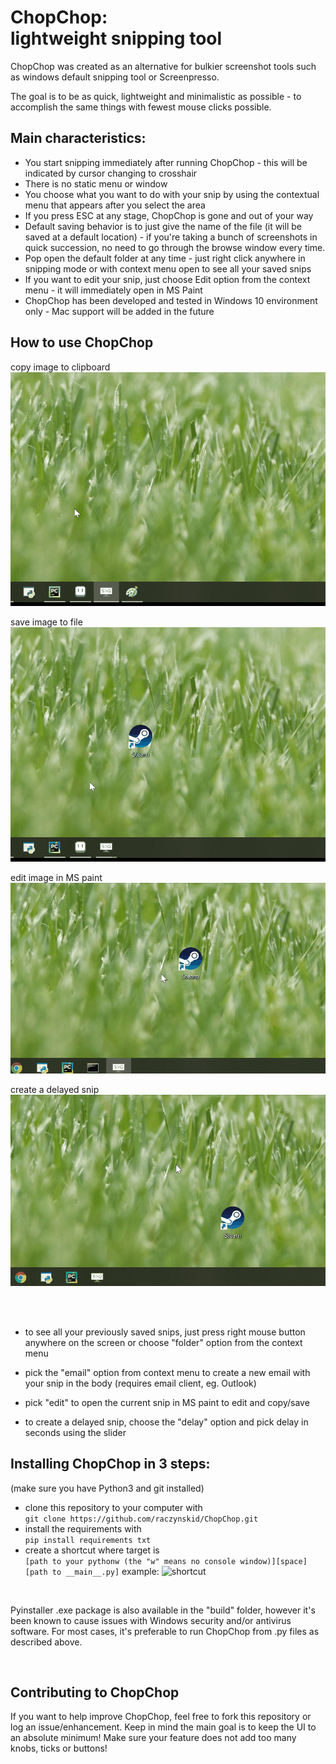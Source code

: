 # ChopChop:<br> lightweight snipping tool

ChopChop was created as an alternative for bulkier screenshot tools such as
windows default snipping tool or Screenpresso.

The goal is to be as quick, lightweight and minimalistic as possible - to accomplish
the same things with fewest mouse clicks possible.

Main characteristics:
-
- You start snipping immediately after running ChopChop - 
this will be indicated by cursor changing to crosshair
- There is no static menu or window 
- You choose what you want to do with your
snip by using the contextual menu that appears after you select the area
- If you press ESC at any stage, ChopChop is gone and out of your way
- Default saving behavior is to just give the name of the file (it will be saved at a default location) - if you're 
taking a bunch of screenshots in quick succession, no need to go through the browse window every time.
- Pop open the default folder at any time - just right click anywhere in 
snipping mode or with context menu open to see all your saved snips
- If you want to edit your snip, just choose Edit option from the context menu - it will immediately open in MS Paint
- ChopChop has been developed and tested in Windows 10 environment only - Mac support will be added in the future

How to use ChopChop
-
copy image to clipboard
![Clipboard demo](Examples/clipboard.gif)
 
save image to file
![file demo](Examples/to_file.gif)


edit image in MS paint
![edit demo](Examples/edit.gif)


create a delayed snip
![edit demo](Examples/delay.gif)

<br><br>

- to see all your previously saved snips, 
just press right mouse button anywhere on the screen
or choose "folder" option from the context menu

- pick the "email" option from context menu to create a new email
with your snip in the body (requires email client, eg. Outlook)

- pick "edit" to open the current snip in MS paint to edit and copy/save

- to create a delayed snip, choose the "delay" option and pick delay in seconds using the slider

Installing ChopChop in 3 steps:
-
(make sure you have Python3 and git installed)
- clone this repository to your computer with <br> 
```git clone https://github.com/raczynskid/ChopChop.git```<br>
- install the requirements with <br> 
```pip install requirements txt```<br>
- create a shortcut where target is <br>
```[path to your pythonw (the "w" means no console window)][space][path to __main__.py]```
example:
![shortcut](Examples/shortcut.png)

<br>

Pyinstaller .exe package is also available in the "build" folder, however it's been known to cause issues
with Windows security and/or antivirus software. For most cases, it's preferable to run ChopChop from .py files as
described above.

<br>

Contributing to ChopChop
-
If you want to help improve ChopChop, feel free to fork this repository or log an issue/enhancement.
Keep in mind the main goal is to keep the UI to an absolute minimum! Make sure your feature does not 
add too many knobs, ticks or buttons!
